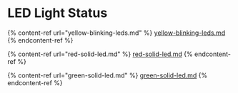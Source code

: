 # LED Light Status

{% content-ref url="yellow-blinking-leds.md" %}
[yellow-blinking-leds.md](yellow-blinking-leds.md)
{% endcontent-ref %}

{% content-ref url="red-solid-led.md" %}
[red-solid-led.md](red-solid-led.md)
{% endcontent-ref %}

{% content-ref url="green-solid-led.md" %}
[green-solid-led.md](green-solid-led.md)
{% endcontent-ref %}
